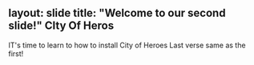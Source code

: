 layout: slide
title: "Welcome to our second slide!" CIty Of Heros
---
IT's time to learn to how to install City of Heroes
Last verse same as the first!
